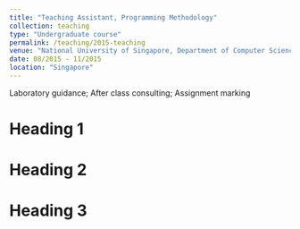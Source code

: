 ```yaml
---
title: "Teaching Assistant, Programming Methodology"
collection: teaching
type: "Undergraduate course"
permalink: /teaching/2015-teaching
venue: "National University of Singapore, Department of Computer Science,"
date: 08/2015 - 11/2015
location: "Singapore"
---
```


Laboratory guidance; After class consulting; Assignment marking

Heading 1
======

Heading 2
======

Heading 3
======
